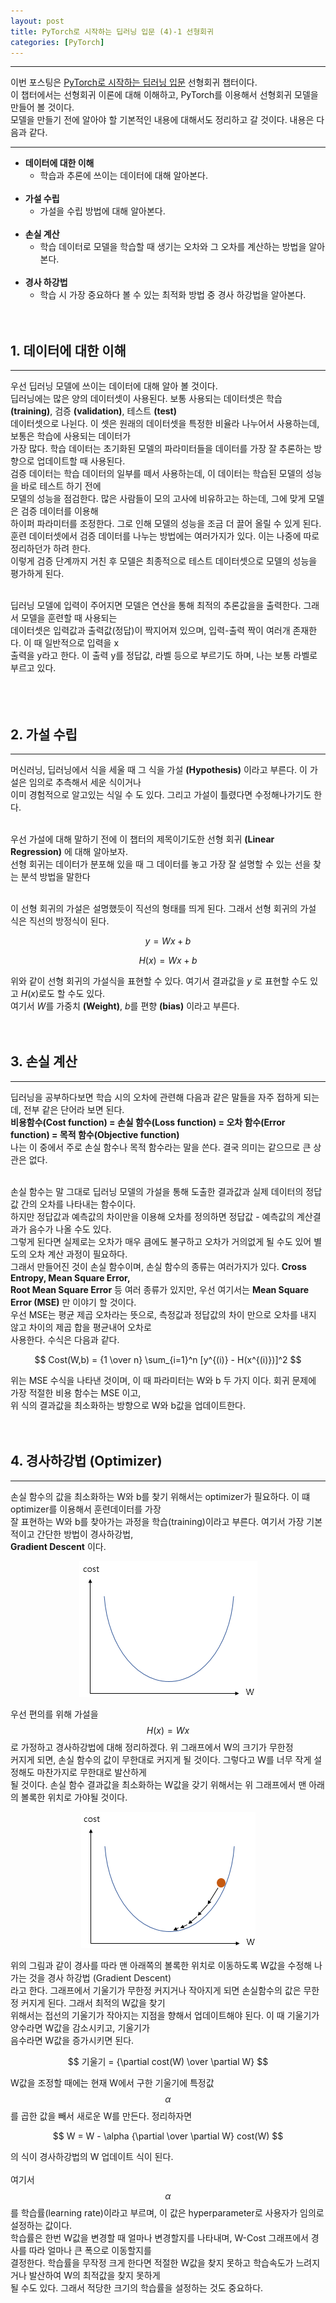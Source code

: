 ```yaml
---
layout: post
title: PyTorch로 시작하는 딥러닝 입문 (4)-1 선형회귀
categories: [PyTorch]
---
```


---

이번 포스팅은 [PyTorch로 시작하는 딥러닝 입문](https://wikidocs.net/53560) 선형회귀 챕터이다.<br>
이 챕터에서는 선형회귀 이론에 대해 이해하고, PyTorch를 이용해서 선형회귀 모델을 만들어 볼 것이다.<br>
모델을 만들기 전에 알아야 할 기본적인 내용에 대해서도 정리하고 갈 것이다. 내용은 다음과 같다. <br>

---

+ __데이터에 대한 이해__
  + 학습과 추론에 쓰이는 데이터에 대해 알아본다. <br><br>
+ __가설 수립__
  + 가설을 수립 방법에 대해 알아본다. <br><br>
+ __손실 계산__
  + 학습 데이터로 모델을 학습할 때 생기는 오차와 그 오차를 계산하는 방법을 알아본다. <br><br>
+ __경사 하강법__
  + 학습 시 가장 중요하다 볼 수 있는 최적화 방법 중 경사 하강법을 알아본다. <br><br><br>


## __1. 데이터에 대한 이해__
---

우선 딥러닝 모델에 쓰이는 데이터에 대해 알아 볼 것이다. <br>
딥러닝에는 많은 양의 데이터셋이 사용된다. 보통 사용되는 데이터셋은 학습 __(training)__, 검증 __(validation)__, 테스트 __(test)__ <br>
데이터셋으로 나뉜다. 이 셋은 원래의 데이터셋을 특정한 비율라 나누어서 사용하는데, 보통은 학습에 사용되는 데이터가 <br>
가장 많다. 학습 데이터는 초기화된 모델의 파라미터들을 데이터를 가장 잘 추론하는 방향으로 업데이트할 때 사용된다. <br>
검증 데이터는 학습 데이터의 일부를 떼서 사용하는데, 이 데이터는 학습된 모델의 성능을 바로 테스트 하기 전에 <br>
모델의 성능을 점검한다. 많은 사람들이 모의 고사에 비유하고는 하는데, 그에 맞게 모델은 검증 데이터를 이용해 <br>
하이퍼 파라미터를 조정한다. 그로 인해 모델의 성능을 조금 더 끌어 올릴 수 있게 된다. <br>
훈련 데이터셋에서 검증 데이터를 나누는 방법에는 여러가지가 있다. 이는 나중에 따로 정리하던가 하려 한다.<br>
이렇게 검증 단계까지 거친 후 모델은 최종적으로 테스트 데이터셋으로 모델의 성능을 평가하게 된다. <br><br>

딥러닝 모델에 입력이 주어지면 모델은 연산을 통해 최적의 추론값을을 출력한다. 그래서 모델을 훈련할 때 사용되는 <br>
데이터셋은 입력값과 출력값(정답)이 짝지어져 있으며, 입력-출력 짝이 여러개 존재한다. 이 때 일반적으로 입력을 x <br>
출력을 y라고 한다. 이 출력 y를 정답값, 라벨 등으로 부르기도 하며, 나는 보통 라벨로 부르고 있다.<br><br><br><br>


## __2. 가설 수립__
---

머신러닝, 딥러닝에서 식을 세울 때 그 식을 가설 __(Hypothesis)__ 이라고 부른다. 이 가설은 임의로 추측해서 세운 식이거나 <br>
이미 경험적으로 알고있는 식일 수 도 있다. 그리고 가설이 틀렸다면 수정해나가기도 한다.<br><br>

우선 가설에 대해 말하기 전에 이 챕터의 제목이기도한 선형 회귀 __(Linear Regression)__ 에 대해 알아보자. <br>
선형 회귀는 데이터가 분포해 있을 때 그 데이터를 놓고 가장 잘 설명할 수 있는 선을 찾는 분석 방법을 말한다<br><br>

이 선형 회귀의 가설은 설명했듯이 직선의 형태를 띄게 된다. 그래서 선형 회귀의 가설 식은 직선의 방정식이 된다. <br>

$$ y = Wx + b $$

$$ H(x) = Wx + b $$

위와 같이 선형 회귀의 가설식을 표현할 수 있다. 여기서 결과값을 $y$ 로 표현할 수도 있고 $H(x)$로도 할 수도 있다. <br>
여기서 $W$를 가중치 __(Weight)__, $b$를 편향 __(bias)__ 이라고 부른다. <br><br><br>


## __3. 손실 계산__
---

딥러닝을 공부하다보면 학습 시의 오차에 관련해 다음과 같은 말들을 자주 접하게 되는데, 전부 같은 단어라 보면 된다.<br>
__비용함수(Cost function) = 손실 함수(Loss function) = 오차 함수(Error function) = 목적 함수(Objective function)__ <br>
나는 이 중에서 주로 손실 함수나 목적 함수라는 말을 쓴다. 결국 의미는 같으므로 큰 상관은 없다. <br><br>

손실 함수는 말 그대로 딥러닝 모델의 가설을 통해 도출한 결과값과 실제 데이터의 정답값 간의 오차를 나타내는 함수이다. <br>
하지만 정답값과 예측값의 차이만을 이용해 오차를 정의하면 정답값 - 예측값의 계산결과가 음수가 나올 수도 있다. <br>
그렇게 된다면 실제로는 오차가 매우 큼에도 불구하고 오차가 거의없게 될 수도 있어 별도의 오차 계산 과정이 필요하다. <br>
그래서 만들어진 것이 손실 함수이며, 손실 함수의 종류는 여러가지가 있다. __Cross Entropy, Mean Square Error,__ <br>
__Root Mean Square Error__ 등 여러 종류가 있지만, 우선 여기서는 __Mean Square Error (MSE)__ 만 이야기 할 것이다. <br>
우선 MSE는 평균 제곱 오차라는 뜻으로, 측정값과 정답값의 차이 만으로 오차를 내지 않고 차이의 제곱 합을 평균내어 오차로 <br>
사용한다. 수식은 다음과 같다. <br>

$$ Cost(W,b) = {1 \over n} \sum_{i=1}^n [y^{(i)} - H(x^{(i)})]^2 $$

위는 MSE 수식을 나타낸 것이며, 이 때 파라미터는 W와 b 두 가지 이다. 회귀 문제에 가장 적절한 비용 함수는 MSE 이고, <br>
위 식의 결과값을 최소화하는 방향으로 W와 b값을 업데이트한다. <br><br><br>


## __4. 경사하강법 (Optimizer)__
---
손실 함수의 값을 최소화하는 W와 b를 찾기 위해서는 optimizer가 필요하다. 이 떄 optimizer를 이용해서 훈련데이터를 가장 <br>
잘 표현하는 W와 b를 찾아가는 과정을 학습(training)이라고 부른다. 여기서 가장 기본적이고 간단한 방법이 경사하강법, <br>
__Gradient Descent__ 이다.

<p align="center">
  <img src="/assets/img/PyTorch_wikidocs/optimizer_Wandcost_img.png" >
</p>

우선 편의를 위해 가설을 $$ H(x) = Wx $$ 로 가정하고 경사하강법에 대해 정리하겠다. 위 그래프에서 W의 크기가 무한정 <br>
커지게 되면, 손실 함수의 값이 무한대로 커지게 될 것이다. 그렇다고 W를 너무 작게 설정해도 마찬가지로 무한대로 발산하게 <br>
될 것이다. 손실 함수 결과값을 최소화하는 W값을 갖기 위해서는 위 그래프에서 맨 아래의 볼록한 위치로 가야될 것이다. <br>
<p align="center">
  <img src="/assets/img/PyTorch_wikidocs/gradient_descent_img.png" >
</p>
위의 그림과 같이 경사를 따라 맨 아래쪽의 볼록한 위치로 이동하도록 W값을 수정해 나가는 것을 경사 하강법 (Gradient Descent) <br>
라고 한다. 그래프에서 기울기가 무한정 커지거나 작아지게 되면 손실함수의 값은 무한정 커지게 된다. 그래서 최적의 W값을 찾기 <br>
위해서는 접선의 기울기가 작아지는 지점을 향해서 업데이트해야 된다. 이 때 기울기가 양수라면 W값을 감소시키고, 기울기가 <br>
음수라면 W값을 증가시키면 된다. 

$$ 기울기 = {\partial cost(W) \over \partial W} $$

W값을 조정할 때에는 현재 W에서 구한 기울기에 특정값 $$ \alpha $$ 를 곱한 값을 빼서 새로운 W를 만든다. 정리하자면 <br>

$$ W = W - \alpha {\partial \over \partial W} cost(W) $$

의 식이 경사하강법의 W 업데이트 식이 된다. <br><br>
여기서 $$ \alpha $$ 를 학습률(learning rate)이라고 부르며, 이 값은 hyperparameter로 사용자가 임의로 설정하는 값이다. <br>
학습률은 한번 W값을 변경할 때 얼마나 변경할지를 나타내며, W-Cost 그래프에서 경사를 따라 얼마나 큰 폭으로 이동할지를 <br>
결정한다. 학습률을 무작정 크게 한다면 적절한 W값을 찾지 못하고 학습속도가 느려지거나 발산하여 W의 최적값을 찾지 못하게 <br>
될 수도 있다. 그래서 적당한 크기의 학습률을 설정하는 것도 중요하다. 